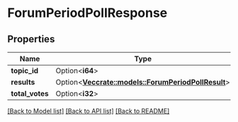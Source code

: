 # ForumPeriodPollResponse

## Properties

Name | Type | Description | Notes
------------ | ------------- | ------------- | -------------
**topic_id** | Option<**i64**> |  | [optional]
**results** | Option<[**Vec<crate::models::ForumPeriodPollResult>**](Forum.PollResult.md)> |  | [optional]
**total_votes** | Option<**i32**> |  | [optional]

[[Back to Model list]](../README.md#documentation-for-models) [[Back to API list]](../README.md#documentation-for-api-endpoints) [[Back to README]](../README.md)


